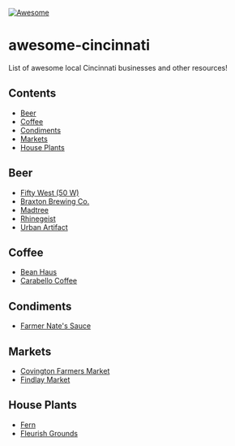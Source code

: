 [![Awesome](https://awesome.re/badge.svg)](https://awesome.re)

# awesome-cincinnati
List of awesome local Cincinnati businesses and other resources!

## Contents
- [Beer](#beer)
- [Coffee](#coffee)
- [Condiments](#condiments)
- [Markets](#markets)
- [House Plants](#house-plants)

## Beer
- [Fifty West (50 W)](https://www.facebook.com/FiftyWestBrewingCompany/)
- [Braxton Brewing Co.](https://www.facebook.com/BraxtonBrewingCompany)
- [Madtree](https://www.facebook.com/MadTree)
- [Rhinegeist](https://www.facebook.com/rhinegeist/)
- [Urban Artifact](https://www.facebook.com/urbanartifactbrewing)

## Coffee
- [Bean Haus](https://www.facebook.com/beanhaus)
- [Carabello Coffee](https://www.facebook.com/carabellocoffee)

## Condiments
- [Farmer Nate's Sauce](https://www.facebook.com/farmernatessauce)

## Markets
- [Covington Farmers Market](https://www.facebook.com/covingtonfarmersmarket)
- [Findlay Market](https://www.facebook.com/FindlayMarket)

## House Plants
- [Fern](https://www.facebook.com/fernstudiocincinnati)
- [Fleurish Grounds](https://www.facebook.com/fleurishgrounds/)
